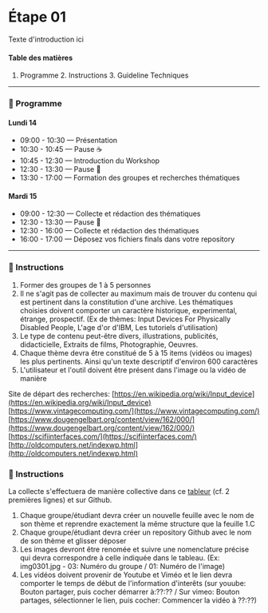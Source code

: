 # Étape 01 

Texte d'introduction ici 

#### Table des matières 
1. Programme 2. Instructions 3. Guideline Techniques 

-----------------
### :date: Programme

#### Lundi 14
* 09:00 - 10:30 — Présentation 
* 10:30 - 10:45 — Pause :coffee:
* 10:45 - 12:30 — Introduction du Workshop 
* 12:30 - 13:30 — Pause :fork_and_knife:
* 13:30 - 17:00 — Formation des groupes et recherches thématiques 

#### Mardi 15
* 09:00 - 12:30 — Collecte et rédaction des thématiques
* 12:30 - 13:30 — Pause :fork_and_knife:
* 12:30 - 16:00 — Collecte et rédaction des thématiques 
* 16:00 - 17:00 — Déposez vos fichiers finals dans votre repository 

-----------------

### :memo: Instructions

1. Former des groupes de 1 à 5 personnes 
2. Il ne s'agit pas de collecter au maximum mais de trouver du contenu qui est pertinent dans la constitution d'une archive. Les thématiques choisies doivent comporter un caractère historique, experimental, étrange, prospectif. (Ex de thèmes: Input Devices For Physically Disabled People, L'age d'or d'IBM, Les tutoriels d'utilisation) 
3. Le type de contenu peut-être divers, illustrations, publicités, didacticielle, Extraits de films, Photographie, Oeuvres. 
4. Chaque thème devra être constitué de 5 à 15 items (vidéos ou images) les plus pertinents. Ainsi qu'un texte descriptif d'environ 600 caractères
5. L'utilisateur et l'outil doivent être présent dans l'image ou la vidéo de manière

Site de départ des recherches:
[https://en.wikipedia.org/wiki/Input_device](https://en.wikipedia.org/wiki/Input_device)
[https://www.vintagecomputing.com/](https://www.vintagecomputing.com/)
[https://www.dougengelbart.org/content/view/162/000/](https://www.dougengelbart.org/content/view/162/000/)
[https://scifiinterfaces.com/](https://scifiinterfaces.com/)
[http://oldcomputers.net/indexwp.html](http://oldcomputers.net/indexwp.html)



### :memo: Instructions
La collecte s'effectuera de manière collective dans ce [tableur](https://docs.google.com/spreadsheets/d/1w9vFQPzr-pXHelSkZ2MjnzVrU2LndFCdSlxtCBIexNY/edit?usp=sharing) (cf. 2 premières lignes) et sur Github. 

1. Chaque groupe/étudiant devra créer un nouvelle feuille avec le nom de son thème et reprendre exactement la même structure que la feuille 1.C
2. Chaque groupe/étudiant devra créer un repository Github avec le nom de son thème et glisser déposer 
3. Les images devront être renomée et suivre une nomenclature précise qui devra correspondre à celle indiquée dans le tableau.  (Ex: img0301.jpg  - 03: Numéro du groupe / 01:  Numéro de l'image) 
4. Les vidéos doivent provenir de Youtube et Viméo et le lien devra comporter le temps de début de l'information d'interêts (sur youube: Bouton partager, puis cocher démarrer à:??:?? / Sur vimeo: Bouton partages, sélectionner le lien, puis cocher: Commencer la vidéo à ??:??)




